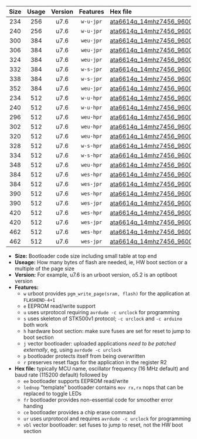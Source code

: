 |Size|Usage|Version|Features|Hex file|
|:-:|:-:|:-:|:-:|:--|
|234|256|u7.6|`w-u-jpr`|[ata6614q_14mhz7456_9600bps_ur_vbl.hex](https://raw.githubusercontent.com/stefanrueger/urboot/main/ata6614q_14mhz7456_9600bps_ur_vbl.hex)|
|240|256|u7.6|`w-u-jpr`|[ata6614q_14mhz7456_9600bps_lednop_ur_vbl.hex](https://raw.githubusercontent.com/stefanrueger/urboot/main/ata6614q_14mhz7456_9600bps_lednop_ur_vbl.hex)|
|300|384|u7.6|`weu-jpr`|[ata6614q_14mhz7456_9600bps_ee_ur_vbl.hex](https://raw.githubusercontent.com/stefanrueger/urboot/main/ata6614q_14mhz7456_9600bps_ee_ur_vbl.hex)|
|306|384|u7.6|`weu-jpr`|[ata6614q_14mhz7456_9600bps_ee_lednop_ur_vbl.hex](https://raw.githubusercontent.com/stefanrueger/urboot/main/ata6614q_14mhz7456_9600bps_ee_lednop_ur_vbl.hex)|
|324|384|u7.6|`weu-jpr`|[ata6614q_14mhz7456_9600bps_ee_lednop_fr_ur_vbl.hex](https://raw.githubusercontent.com/stefanrueger/urboot/main/ata6614q_14mhz7456_9600bps_ee_lednop_fr_ur_vbl.hex)|
|332|384|u7.6|`w-s-jpr`|[ata6614q_14mhz7456_9600bps_vbl.hex](https://raw.githubusercontent.com/stefanrueger/urboot/main/ata6614q_14mhz7456_9600bps_vbl.hex)|
|338|384|u7.6|`w-s-jpr`|[ata6614q_14mhz7456_9600bps_lednop_vbl.hex](https://raw.githubusercontent.com/stefanrueger/urboot/main/ata6614q_14mhz7456_9600bps_lednop_vbl.hex)|
|352|384|u7.6|`weu-jpr`|[ata6614q_14mhz7456_9600bps_ee_lednop_fr_ce_ur_vbl.hex](https://raw.githubusercontent.com/stefanrueger/urboot/main/ata6614q_14mhz7456_9600bps_ee_lednop_fr_ce_ur_vbl.hex)|
|234|512|u7.6|`w-u-hpr`|[ata6614q_14mhz7456_9600bps_ur.hex](https://raw.githubusercontent.com/stefanrueger/urboot/main/ata6614q_14mhz7456_9600bps_ur.hex)|
|240|512|u7.6|`w-u-hpr`|[ata6614q_14mhz7456_9600bps_lednop_ur.hex](https://raw.githubusercontent.com/stefanrueger/urboot/main/ata6614q_14mhz7456_9600bps_lednop_ur.hex)|
|296|512|u7.6|`weu-hpr`|[ata6614q_14mhz7456_9600bps_ee_ur.hex](https://raw.githubusercontent.com/stefanrueger/urboot/main/ata6614q_14mhz7456_9600bps_ee_ur.hex)|
|302|512|u7.6|`weu-hpr`|[ata6614q_14mhz7456_9600bps_ee_lednop_ur.hex](https://raw.githubusercontent.com/stefanrueger/urboot/main/ata6614q_14mhz7456_9600bps_ee_lednop_ur.hex)|
|320|512|u7.6|`weu-hpr`|[ata6614q_14mhz7456_9600bps_ee_lednop_fr_ur.hex](https://raw.githubusercontent.com/stefanrueger/urboot/main/ata6614q_14mhz7456_9600bps_ee_lednop_fr_ur.hex)|
|328|512|u7.6|`w-s-hpr`|[ata6614q_14mhz7456_9600bps.hex](https://raw.githubusercontent.com/stefanrueger/urboot/main/ata6614q_14mhz7456_9600bps.hex)|
|334|512|u7.6|`w-s-hpr`|[ata6614q_14mhz7456_9600bps_lednop.hex](https://raw.githubusercontent.com/stefanrueger/urboot/main/ata6614q_14mhz7456_9600bps_lednop.hex)|
|348|512|u7.6|`weu-hpr`|[ata6614q_14mhz7456_9600bps_ee_lednop_fr_ce_ur.hex](https://raw.githubusercontent.com/stefanrueger/urboot/main/ata6614q_14mhz7456_9600bps_ee_lednop_fr_ce_ur.hex)|
|384|512|u7.6|`wes-hpr`|[ata6614q_14mhz7456_9600bps_ee.hex](https://raw.githubusercontent.com/stefanrueger/urboot/main/ata6614q_14mhz7456_9600bps_ee.hex)|
|384|512|u7.6|`wes-jpr`|[ata6614q_14mhz7456_9600bps_ee_vbl.hex](https://raw.githubusercontent.com/stefanrueger/urboot/main/ata6614q_14mhz7456_9600bps_ee_vbl.hex)|
|390|512|u7.6|`wes-hpr`|[ata6614q_14mhz7456_9600bps_ee_lednop.hex](https://raw.githubusercontent.com/stefanrueger/urboot/main/ata6614q_14mhz7456_9600bps_ee_lednop.hex)|
|390|512|u7.6|`wes-jpr`|[ata6614q_14mhz7456_9600bps_ee_lednop_vbl.hex](https://raw.githubusercontent.com/stefanrueger/urboot/main/ata6614q_14mhz7456_9600bps_ee_lednop_vbl.hex)|
|420|512|u7.6|`wes-hpr`|[ata6614q_14mhz7456_9600bps_ee_lednop_fr.hex](https://raw.githubusercontent.com/stefanrueger/urboot/main/ata6614q_14mhz7456_9600bps_ee_lednop_fr.hex)|
|420|512|u7.6|`wes-jpr`|[ata6614q_14mhz7456_9600bps_ee_lednop_fr_vbl.hex](https://raw.githubusercontent.com/stefanrueger/urboot/main/ata6614q_14mhz7456_9600bps_ee_lednop_fr_vbl.hex)|
|462|512|u7.6|`wes-hpr`|[ata6614q_14mhz7456_9600bps_ee_lednop_fr_ce.hex](https://raw.githubusercontent.com/stefanrueger/urboot/main/ata6614q_14mhz7456_9600bps_ee_lednop_fr_ce.hex)|
|462|512|u7.6|`wes-jpr`|[ata6614q_14mhz7456_9600bps_ee_lednop_fr_ce_vbl.hex](https://raw.githubusercontent.com/stefanrueger/urboot/main/ata6614q_14mhz7456_9600bps_ee_lednop_fr_ce_vbl.hex)|

- **Size:** Bootloader code size including small table at top end
- **Useage:** How many bytes of flash are needed, ie, HW boot section or a multiple of the page size
- **Version:** For example, u7.6 is an urboot version, o5.2 is an optiboot version
- **Features:**
  + `w` urboot provides `pgm_write_page(sram, flash)` for the application at `FLASHEND-4+1`
  + `e` EEPROM read/write support
  + `u` uses urprotocol requiring `avrdude -c urclock` for programming
  + `s` uses skeleton of STK500v1 protocol; `-c urclock` and `-c arduino` both work
  + `h` hardware boot section: make sure fuses are set for reset to jump to boot section
  + `j` vector bootloader: uploaded applications *need to be patched externally*, eg, using `avrdude -c urclock`
  + `p` bootloader protects itself from being overwritten
  + `r` preserves reset flags for the application in the register R2
- **Hex file:** typically MCU name, oscillator frequency (16 MHz default) and baud rate (115200 default) followed by
  + `ee` bootloader supports EEPROM read/write
  + `lednop` "template" bootloader contains `mov rx,rx` nops that can be replaced to toggle LEDs
  + `fr` bootloader provides non-essential code for smoother error handing
  + `ce` bootloader provides a chip erase command
  + `ur` uses urprotocol and requires `avrdude -c urclock` for programming
  + `vbl` vector bootloader: set fuses to jump to reset, not the HW boot section
